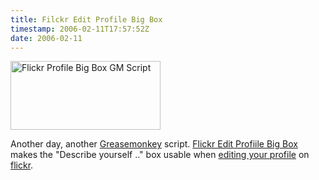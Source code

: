 ```yaml
---
title: Filckr Edit Profile Big Box
timestamp: 2006-02-11T17:57:52Z
date: 2006-02-11
---
```


<a href="http://www.flickr.com/photos/psd/98346006/"><a href="http://www.flickr.com/photos/psd/98346006/" title="Photo Sharing"><img src="http://static.flickr.com/30/98346006_e918687e34_m.jpg" width="240" height="110" alt="Flickr Profile Big Box GM Script" /></a></a>

<p>Another day, another <a href="http://userscripts.org/people/1575">Greasemonkey</a> script. <a href="http://whatfettle.com/2005/10/GreaseMonkey/flickrprofilebigbox.user.js">Flickr Edit Profiile Big Box</a> makes the "Describe yourself .." box usable when <a href="http://www.flickr.com/profile_edit.gne">editing your profile</a> on <a href="http://www.flickr.com">flickr</a>.</p>
